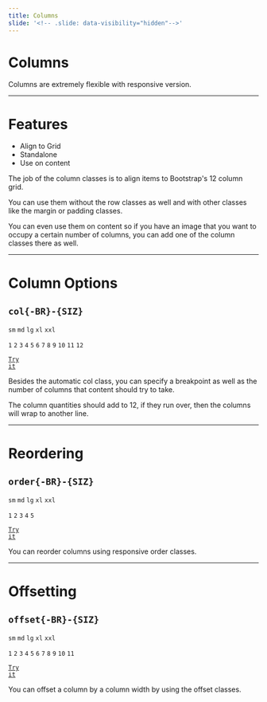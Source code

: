 ```yaml
---
title: Columns
slide: '<!-- .slide: data-visibility="hidden"-->'
---
```


<!-- .slide: data-state="layout-title" class="bg-dark"-->

# Columns

> >

Columns are extremely flexible with responsive version.

---

# Features

- Align to Grid
- Standalone
- Use on content

> >

The job of the column classes is to align items to Bootstrap's 12 column grid.

You can use them without the row classes as well and with other classes like the margin or padding classes.

You can even use them on content so if you have an image that you want to occupy a certain number of columns, you can add one of the column classes there as well.

---

<!-- .slide: data-state="layout-code-list" -->

# Column Options

## `col{-BR}-{SIZ}`

`sm` `md` `lg` `xl` `xxl`

`1` `2` `3` `4` `5` `6` `7` `8` `9` `10` `11` `12`

<a href="https://codepen.io/planetoftheweb/pen/RwKyzQJ?editors=1000" target="_blank"><code class="code-royal">Try it</code></a>

> >

Besides the automatic col class, you can specify a breakpoint as well as the number of columns that content should try to take.

The column quantities should add to 12, if they run over, then the columns will wrap to another line.

---

<!-- .slide: data-state="layout-code-list" -->

# Reordering

## `order{-BR}-{SIZ}`

`sm` `md` `lg` `xl` `xxl`

`1` `2` `3` `4` `5`

<a href="https://codepen.io/planetoftheweb/pen/vYgjqrr?editors=1000" target="_blank"><code class="code-royal">Try it</code></a>

> >

You can reorder columns using responsive order classes.

---

<!-- .slide: data-state="layout-code-list" -->

# Offsetting

## `offset{-BR}-{SIZ}`

`sm` `md` `lg` `xl` `xxl`

`1` `2` `3` `4` `5` `6` `7` `8` `9` `10` `11`

<a href="https://codepen.io/planetoftheweb/pen/GRrdbww?editors=1000" target="_blank"><code class="code-royal">Try it</code></a>

> >

You can offset a column by a column width by using the offset classes.
